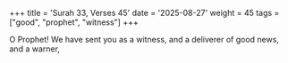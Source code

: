 +++
title = 'Surah 33, Verses 45'
date = '2025-08-27'
weight = 45
tags = ["good", "prophet", "witness"]
+++

O Prophet! We have sent you as a witness, and a deliverer of good news, and a warner,